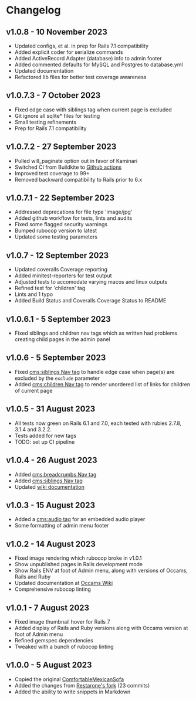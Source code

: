 # Changelog

## v1.0.8 - 10 November 2023

- Updated configs, et al. in prep for Rails 7.1 compatibility
- Added explicit coder for serialize commands
- Added ActiveRecord Adapter (database) info to admin footer
- Added commented defaults for MySQL and Postgres to database.yml
- Updated documentation
- Refactored lib files for better test coverage awareness

## v1.0.7.3 - 7 October 2023

- Fixed edge case with siblings tag when current page is excluded
- Git ignore all sqlite* files for testing
- Small testing refinements
- Prep for Rails 7.1 compatibility

## v1.0.7.2 - 27 September 2023

- Pulled will_paginate option out in favor of Kaminari
- Switched CI from Buildkite to [Github actions](https://github.com/avonderluft/occams/actions/workflows/rubyonrails.yml)
- Improved test coverage to 99+
- Removed backward compatibility to Rails prior to 6.x

## v1.0.7.1 - 22 September 2023

- Addressed deprecations for file type 'image/jpg'
- Added github workflow for tests, lints and audits
- Fixed some flagged security warnings
- Bumped rubocop version to latest
- Updated some testing parameters

## v1.0.7 - 12 September 2023

- Updated coveralls Coverage reporting
- Added minitest-reporters for test output
- Adjusted tests to accomodate varying macos and linux outputs
- Refined test for 'children' tag
- Lints and 1 typo
- Added Build Status and Coveralls Coverage Status to README

## v1.0.6.1 - 5 September 2023

- Fixed siblings and children nav tags which as written had problems creating child pages in the admin panel

## v1.0.6 - 5 September 2023

- Fixed [cms:siblings Nav tag](https://github.com/avonderluft/occams/wiki/Content-Tags#siblings) to handle edge case when page(s) are excluded by the `exclude` parameter
- Added [cms:children Nav tag](https://github.com/avonderluft/occams/wiki/Content-Tags#children) to render unordered list of links for children of current page

## v1.0.5 - 31 August 2023

- All tests now green on Rails 6.1 and 7.0, each tested with rubies 2.7.8, 3.1.4 and 3.2.2.
- Tests added for new tags
- TODO: set up CI pipeline

## v1.0.4 - 26 August 2023

- Added [cms:breadcrumbs Nav tag](https://github.com/avonderluft/occams/wiki/Content-Tags#breadcrumbs)
- Added [cms:siblings Nav tag](https://github.com/avonderluft/occams/wiki/Content-Tags#siblings)
- Updated [wiki documentation](https://github.com/avonderluft/occams/wiki)

## v1.0.3 - 15 August 2023

- Added a [cms:audio tag](https://github.com/avonderluft/occams/wiki/Content-Tags#audio) for an embedded audio player
- Some formatting of admin menu footer

## v1.0.2 - 14 August 2023

- Fixed image rendering which rubocop broke in v1.0.1
- Show unpublished pages in Rails development mode
- Show Rails ENV at foot of Admin menu, along with versions of Occams, Rails and Ruby
- Updated documentation at [Occams Wiki](https://github.com/avonderluft/occams/wiki) 
- Comprehensive rubocop linting

## v1.0.1 - 7 August 2023

- Fixed image thumbnail hover for Rails 7
- Added display of Rails and Ruby versions along with Occams version at foot of Admin menu
- Refined gemspec dependencies
- Tweaked with a bunch of rubocop linting

## v1.0.0 - 5 August 2023

- Copied the original [ComfortableMexicanSofa](https://github.com/comfy/comfortable-mexican-sofa)
- Added the changes from [Restarone's fork](https://github.com/restarone/comfortable-mexican-sofa) (23 commits)
- Added the ability to write snippets in Markdown